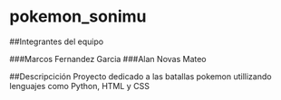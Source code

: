 # pokemon_sonimu

##Integrantes del equipo

###Marcos Fernandez Garcia
###Alan Novas Mateo

##Descripcición
Proyecto dedicado a las batallas pokemon utillizando lenguajes como Python, HTML y CSS

##

